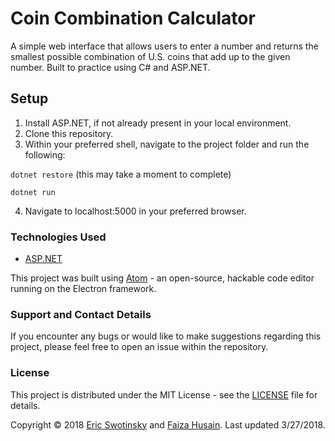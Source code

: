 # Coin Combination Calculator

A simple web interface that allows users to enter a number and returns the smallest possible combination of U.S. coins that add up to the given number. Built to practice using C# and ASP.NET.

## Setup

1. Install ASP.NET, if not already present in your local environment.
2. Clone this repository.
3. Within your preferred shell, navigate to the project folder and run the following:

  ```dotnet restore```
(this may take a moment to complete)

  ```dotnet run```

4. Navigate to localhost:5000 in your preferred browser.


### Technologies Used

* [ASP.NET](https://www.asp.net/)

This project was built using [Atom](https://atom.io/) - an open-source, hackable code editor running on the Electron framework.

### Support and Contact Details
If you encounter any bugs or would like to make suggestions regarding this project, please feel free to open an issue within the repository.


### License

This project is distributed under the MIT License - see the [LICENSE](LICENSE) file for details.

Copyright © 2018 [Eric Swotinsky](https://github.com/eswotinsky) and [Faiza Husain](https://github.com/Faiza1987).
Last updated 3/27/2018.

